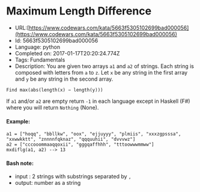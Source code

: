 # Maximum Length Difference

 - URL:[https://www.codewars.com/kata/5663f5305102699bad000056](https://www.codewars.com/kata/5663f5305102699bad000056)
 - Id: 5663f5305102699bad000056
 - Language: python
 - Completed on: 2017-01-17T20:20:24.774Z
 - Tags: Fundamentals
 - Description:
You are given two arrays `a1` and `a2` of strings. Each string is composed with letters from `a` to `z`.
Let `x` be any string in the first array and `y` be any string in the second array. 

  `Find max(abs(length(x) − length(y)))`

If `a1` and/or `a2` are empty return `-1` in each language
except in Haskell (F#) where you will return `Nothing` (None).

#### Example:
```
a1 = ["hoqq", "bbllkw", "oox", "ejjuyyy", "plmiis", "xxxzgpsssa", "xxwwkktt", "znnnnfqknaz", "qqquuhii", "dvvvwz"]
a2 = ["cccooommaaqqoxii", "gggqaffhhh", "tttoowwwmmww"]
mxdiflg(a1, a2) --> 13

```

#### Bash note:
 - input : 2 strings with substrings separated by `,`
 - output: number as a string
